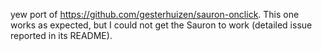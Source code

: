 yew port of https://github.com/gesterhuizen/sauron-onclick. This one works as expected, but I could not get the Sauron to work (detailed issue reported in its README).